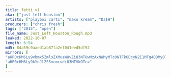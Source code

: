 ```yaml
---
title: fetti v1
aka: ["just left houston"]
artists: ["playboi carti", "maxo kream", "Da$H"]
producers: ["chris fresh"]
tags: ["2015", "open"]
file_name: Just_Left_Houston_Rough.mp3
leaked: 2022-10-07
length: 6:54
md5: 84a59c9aaed1ab87fa2ef041eed5df92
mirrors: [
"aHR0cHM6Ly9vbmx5ZmlsZXMuaW8vZi83NTUwMzAxNWMyMTc0NTFkODcyN2I1MTg4ODMyOTZlOQ==",
"aHR0cHM6Ly9kYnJlZS5vcmcvdi83MTVkOTc="
]
---
```


